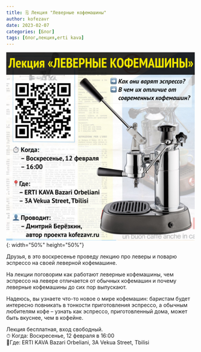 ```yaml
---
title: 🗒 Лекция "Леверные кофемашины"
author: kofezavr
date: 2023-02-07
categories: [Блог]
tags: [блог,лекция,erti kava]
--- 
```

![copy from title](/assets/img/posts/23/02/levers.jpg){: width="50%" height="50%"}

Друзья, в это воскресенье проведу лекцию про леверы и поварю эспрессо на своей леверной кофемашине. 

На лекции поговорим как работают леверные кофемашины, чем эспрессо на левере отличается от обычных кофемашин и почему леверные кофемашины до сих пор выпускают. 

Надеюсь, вы узнаете что-то новое о мире кофемашин: баристам будет интересно повникать в тонкости приготовления эспрессо, а обычным любителям кофе – узнать как эспрессо, приготовленный дома, может быть вкуснее, чем в кофейне. 

Лекция бесплатная, вход свободный.<br>
⏱ Когда: Воскресенье, 12 февраля в 16:00<br>
📍Где: ERTI KAVA Bazari Orbeliani, 3A Vekua Street, Tbilisi